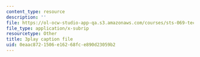```yaml
---
content_type: resource
description: ''
file: https://ol-ocw-studio-app-qa.s3.amazonaws.com/courses/sts-069-technology-in-a-dangerous-world-fall-2002/0eaac8721506e16268fce890d23059b2_5jrZ_AxAb5s.srt
file_type: application/x-subrip
resourcetype: Other
title: 3play caption file
uid: 0eaac872-1506-e162-68fc-e890d23059b2
---
```


